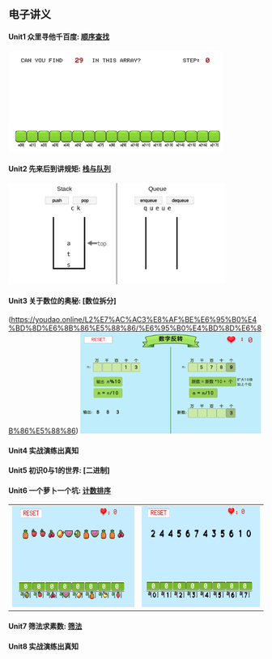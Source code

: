 ## 电子讲义

#### Unit1 众里寻他千百度:   [顺序查找](https://ayuki1024.github.io/L2_ebook/L2%E7%AC%AC1%E8%AF%BE%E9%A1%BA%E5%BA%8F%E6%9F%A5%E6%89%BE/%E9%A1%BA%E5%BA%8F%E6%9F%A5%E6%89%BE.html)
[<kbd><img decoding="async" src="images/shunxu.png" height="200px"/></kbd>](https://ayuki1024.github.io/edu_game/shunxuchazhao/)

#### Unit2 先来后到讲规矩:   [栈与队列](https://ayuki1024.github.io/L2_ebook/L2%E7%AC%AC2%E8%AF%BE%E6%A0%88%E5%92%8C%E9%98%9F%E5%88%97/%E6%A0%88%E5%92%8C%E9%98%9F%E5%88%97.html)
[<kbd><img decoding="async" src="images/stackAndQueue.png" height="200px"/></kbd>](https://ayuki1024.github.io/edu_game/stackAndQueue/)

#### Unit3 关于数位的奥秘:   [数位拆分]

(https://youdao.online/L2%E7%AC%AC3%E8%AF%BE%E6%95%B0%E4%BD%8D%E6%8B%86%E5%88%86/%E6%95%B0%E4%BD%8D%E6%8B%86%E5%88%86)
[<kbd><img decoding="async" src="images/03modGame.png" height="200px"/></kbd>](https://ayuki1024.github.io/edu_game/03modGame)

#### Unit4 实战演练出真知   

#### Unit5 初识0与1的世界:   [二进制]

#### Unit6 一个萝卜一个坑:   [计数排序](https://ayuki1024.github.io/L2_ebook/L2%E7%AC%AC7%E8%AF%BE1%E4%B8%AA%E8%90%9D%E5%8D%9C1%E4%B8%AA%E5%9D%91/%E4%B8%80%E4%B8%AA%E8%90%9D%E5%8D%9C%E4%B8%80%E4%B8%AA%E5%9D%91.html)
<table><tr>
  <td><a href = "https://ayuki1024.github.io/edu_game/cntSortFruit/"><kbd><img decoding="async" src="images/cntSortfruit.png" height="200px"/></kbd></a></td>
  <td><a href = "https://ayuki1024.github.io/edu_game/cntSortNumber/"><kbd><img decoding="async" src="images/cntSortNumber.png" height="200px"/></kbd></a></td>
 </tr></table>


#### Unit7 筛法求素数:           [筛法](https://ayuki1024.github.io/L2_ebook/L2%E7%AC%AC7%E8%AF%BE%E7%AD%9B%E6%B3%95%E6%B1%82%E7%B4%A0%E6%95%B0/%E7%AD%9B%E6%B3%95%E6%B1%82%E7%B4%A0%E6%95%B0.html)
#### Unit8 实战演练出真知

